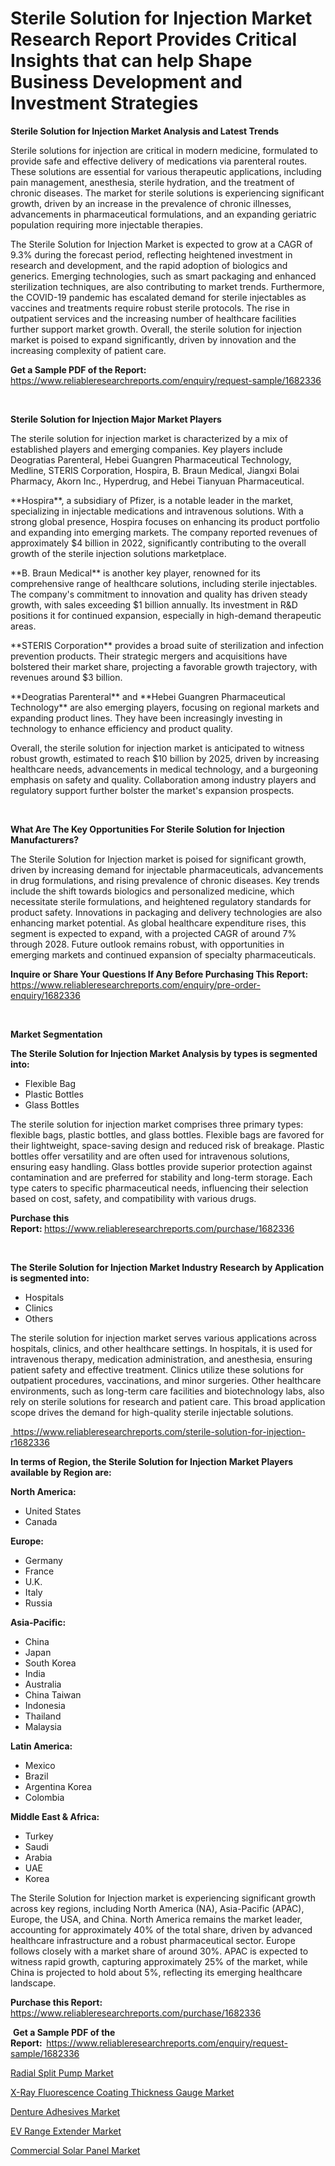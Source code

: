 <p><h1>Sterile Solution for Injection Market Research Report Provides Critical Insights that can help Shape Business Development and Investment Strategies</h1></p><p><strong>Sterile Solution for Injection Market Analysis and Latest Trends</strong></p>
<p><p>Sterile solutions for injection are critical in modern medicine, formulated to provide safe and effective delivery of medications via parenteral routes. These solutions are essential for various therapeutic applications, including pain management, anesthesia, sterile hydration, and the treatment of chronic diseases. The market for sterile solutions is experiencing significant growth, driven by an increase in the prevalence of chronic illnesses, advancements in pharmaceutical formulations, and an expanding geriatric population requiring more injectable therapies. </p><p>The Sterile Solution for Injection Market is expected to grow at a CAGR of 9.3% during the forecast period, reflecting heightened investment in research and development, and the rapid adoption of biologics and generics. Emerging technologies, such as smart packaging and enhanced sterilization techniques, are also contributing to market trends. Furthermore, the COVID-19 pandemic has escalated demand for sterile injectables as vaccines and treatments require robust sterile protocols. The rise in outpatient services and the increasing number of healthcare facilities further support market growth. Overall, the sterile solution for injection market is poised to expand significantly, driven by innovation and the increasing complexity of patient care.</p></p>
<p><strong>Get a Sample PDF of the Report:&nbsp;</strong> <a href="https://www.reliableresearchreports.com/enquiry/request-sample/1682336?utm_campaign=114&utm_medium=2&utm_source=Github&utm_content=ia&utm_term=16122024&utm_id=sterile-solution-for-injection">https://www.reliableresearchreports.com/enquiry/request-sample/1682336</a></p>
<p>&nbsp;</p>
<p><strong>Sterile Solution for Injection Major Market Players</strong></p>
<p><p>The sterile solution for injection market is characterized by a mix of established players and emerging companies. Key players include Deogratias Parenteral, Hebei Guangren Pharmaceutical Technology, Medline, STERIS Corporation, Hospira, B. Braun Medical, Jiangxi Bolai Pharmacy, Akorn Inc., Hyperdrug, and Hebei Tianyuan Pharmaceutical.</p><p>**Hospira**, a subsidiary of Pfizer, is a notable leader in the market, specializing in injectable medications and intravenous solutions. With a strong global presence, Hospira focuses on enhancing its product portfolio and expanding into emerging markets. The company reported revenues of approximately $4 billion in 2022, significantly contributing to the overall growth of the sterile injection solutions marketplace.</p><p>**B. Braun Medical** is another key player, renowned for its comprehensive range of healthcare solutions, including sterile injectables. The company's commitment to innovation and quality has driven steady growth, with sales exceeding $1 billion annually. Its investment in R&D positions it for continued expansion, especially in high-demand therapeutic areas.</p><p>**STERIS Corporation** provides a broad suite of sterilization and infection prevention products. Their strategic mergers and acquisitions have bolstered their market share, projecting a favorable growth trajectory, with revenues around $3 billion. </p><p>**Deogratias Parenteral** and **Hebei Guangren Pharmaceutical Technology** are also emerging players, focusing on regional markets and expanding product lines. They have been increasingly investing in technology to enhance efficiency and product quality.</p><p>Overall, the sterile solution for injection market is anticipated to witness robust growth, estimated to reach $10 billion by 2025, driven by increasing healthcare needs, advancements in medical technology, and a burgeoning emphasis on safety and quality. Collaboration among industry players and regulatory support further bolster the market's expansion prospects.</p></p>
<p>&nbsp;</p>
<p><strong>What Are The Key Opportunities For Sterile Solution for Injection Manufacturers?</strong></p>
<p><p>The Sterile Solution for Injection market is poised for significant growth, driven by increasing demand for injectable pharmaceuticals, advancements in drug formulations, and rising prevalence of chronic diseases. Key trends include the shift towards biologics and personalized medicine, which necessitate sterile formulations, and heightened regulatory standards for product safety. Innovations in packaging and delivery technologies are also enhancing market potential. As global healthcare expenditure rises, this segment is expected to expand, with a projected CAGR of around 7% through 2028. Future outlook remains robust, with opportunities in emerging markets and continued expansion of specialty pharmaceuticals.</p></p>
<p><strong>Inquire or Share Your Questions If Any Before Purchasing This Report:</strong> <a href="https://www.reliableresearchreports.com/enquiry/pre-order-enquiry/1682336?utm_campaign=114&utm_medium=2&utm_source=Github&utm_content=ia&utm_term=16122024&utm_id=sterile-solution-for-injection">https://www.reliableresearchreports.com/enquiry/pre-order-enquiry/1682336</a></p>
<p>&nbsp;</p>
<p><strong>Market Segmentation</strong></p>
<p><strong>The Sterile Solution for Injection Market Analysis by types is segmented into:</strong></p>
<p><ul><li>Flexible Bag</li><li>Plastic Bottles</li><li>Glass Bottles</li></ul></p>
<p><p>The sterile solution for injection market comprises three primary types: flexible bags, plastic bottles, and glass bottles. Flexible bags are favored for their lightweight, space-saving design and reduced risk of breakage. Plastic bottles offer versatility and are often used for intravenous solutions, ensuring easy handling. Glass bottles provide superior protection against contamination and are preferred for stability and long-term storage. Each type caters to specific pharmaceutical needs, influencing their selection based on cost, safety, and compatibility with various drugs.</p></p>
<p><strong>Purchase this Report:&nbsp;</strong><a href="https://www.reliableresearchreports.com/purchase/1682336?utm_campaign=114&utm_medium=2&utm_source=Github&utm_content=ia&utm_term=16122024&utm_id=sterile-solution-for-injection">https://www.reliableresearchreports.com/purchase/1682336</a></p>
<p>&nbsp;</p>
<p><strong>The Sterile Solution for Injection Market Industry Research by Application is segmented into:</strong></p>
<p><ul><li>Hospitals</li><li>Clinics</li><li>Others</li></ul></p>
<p><p>The sterile solution for injection market serves various applications across hospitals, clinics, and other healthcare settings. In hospitals, it is used for intravenous therapy, medication administration, and anesthesia, ensuring patient safety and effective treatment. Clinics utilize these solutions for outpatient procedures, vaccinations, and minor surgeries. Other healthcare environments, such as long-term care facilities and biotechnology labs, also rely on sterile solutions for research and patient care. This broad application scope drives the demand for high-quality sterile injectable solutions.</p></p>
<p><a href="https://www.reliableresearchreports.com/sterile-solution-for-injection-r1682336?utm_campaign=114&utm_medium=2&utm_source=Github&utm_content=ia&utm_term=16122024&utm_id=sterile-solution-for-injection">&nbsp;https://www.reliableresearchreports.com/sterile-solution-for-injection-r1682336</a></p>
<p><strong>In terms of Region, the Sterile Solution for Injection Market Players available by Region are:</strong></p>
<p>
    <p> <strong> North America: </strong>
        <ul>
            <li>United States</li>
            <li>Canada</li>
        </ul>
        </p> 
    <p> <strong> Europe: </strong>
        <ul>
            <li>Germany</li>
            <li>France</li>
            <li>U.K.</li>
            <li>Italy</li>
            <li>Russia</li>
        </ul>
        </p> 
    <p> <strong> Asia-Pacific: </strong>
        <ul>
            <li>China</li>
            <li>Japan</li>
            <li>South Korea</li>
            <li>India</li>
            <li>Australia</li>
            <li>China Taiwan</li>
            <li>Indonesia</li>
            <li>Thailand</li>
            <li>Malaysia</li>
        </ul>
        </p> 
    <p> <strong> Latin America: </strong>
        <ul>
            <li>Mexico</li>
            <li>Brazil</li>
            <li>Argentina Korea</li>
            <li>Colombia</li>
        </ul>
        </p> 
    <p> <strong> Middle East & Africa: </strong>
        <ul>
            <li>Turkey</li>
            <li>Saudi</li>
            <li>Arabia</li>
            <li>UAE</li>
            <li>Korea</li>
        </ul>
    </p>
    </p>
<p><p>The Sterile Solution for Injection market is experiencing significant growth across key regions, including North America (NA), Asia-Pacific (APAC), Europe, the USA, and China. North America remains the market leader, accounting for approximately 40% of the total share, driven by advanced healthcare infrastructure and a robust pharmaceutical sector. Europe follows closely with a market share of around 30%. APAC is expected to witness rapid growth, capturing approximately 25% of the market, while China is projected to hold about 5%, reflecting its emerging healthcare landscape.</p></p>
<p><strong>Purchase this Report: </strong><a href="https://www.reliableresearchreports.com/purchase/1682336?utm_campaign=114&utm_medium=2&utm_source=Github&utm_content=ia&utm_term=16122024&utm_id=sterile-solution-for-injection">https://www.reliableresearchreports.com/purchase/1682336</a></p>
<p>&nbsp;<strong>Get a Sample PDF of the Report:&nbsp;&nbsp;</strong><a href="https://www.reliableresearchreports.com/enquiry/request-sample/1682336?utm_campaign=114&utm_medium=2&utm_source=Github&utm_content=ia&utm_term=16122024&utm_id=sterile-solution-for-injection">https://www.reliableresearchreports.com/enquiry/request-sample/1682336</a></p>
<p><strong></strong></p>
<p><p><a href="https://www.linkedin.com/pulse/radial-split-pump-market-analysis-report-2024-2031-projected-m87ue?utm_campaign=114&utm_medium=2&utm_source=Github&utm_content=ia&utm_term=16122024&utm_id=sterile-solution-for-injection">Radial Split Pump Market</a></p><p><a href="https://github.com/FassouRP/Market-Research-Report-List-6/blob/main/x-ray-fluorescence-coating-thickness-gauge-market.md?utm_campaign=114&utm_medium=2&utm_source=Github&utm_content=ia&utm_term=16122024&utm_id=sterile-solution-for-injection">X-Ray Fluorescence Coating Thickness Gauge Market</a></p><p><a href="https://github.com/rahu1506/Market-Research-Report-List-6/blob/main/denture-adhesives-market.md?utm_campaign=114&utm_medium=2&utm_source=Github&utm_content=ia&utm_term=16122024&utm_id=sterile-solution-for-injection">Denture Adhesives Market</a></p><p><a href="https://www.linkedin.com/pulse/extensive-study-global-ev-range-extender-market-share-growth-hppqe?utm_campaign=114&utm_medium=2&utm_source=Github&utm_content=ia&utm_term=16122024&utm_id=sterile-solution-for-injection">EV Range Extender Market</a></p><p><a href="https://www.linkedin.com/pulse/experts-forecast-significant-growth-commercial-solar-panel-market-ikp1f?utm_campaign=114&utm_medium=2&utm_source=Github&utm_content=ia&utm_term=16122024&utm_id=sterile-solution-for-injection">Commercial Solar Panel Market</a></p></p>